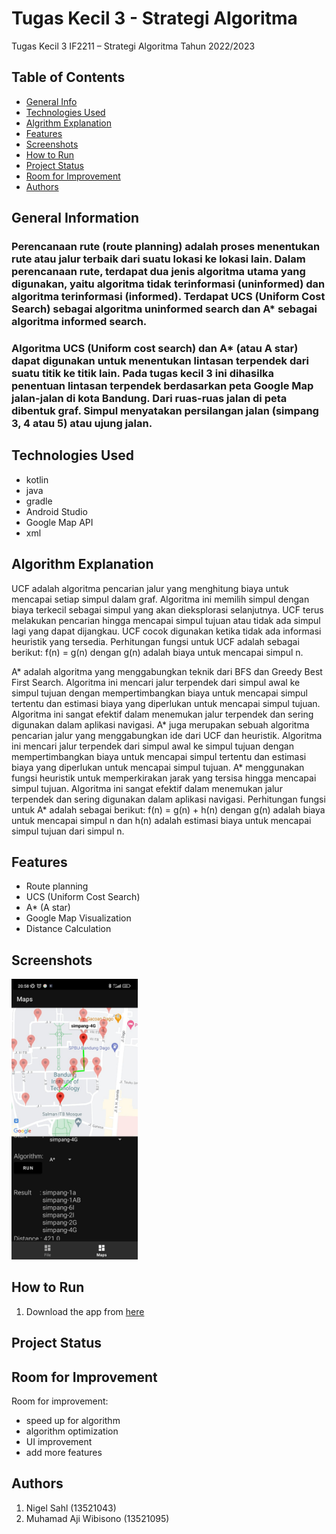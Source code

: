 # Tugas Kecil 3 - Strategi Algoritma 
Tugas Kecil 3 IF2211 – Strategi Algoritma Tahun 2022/2023

## Table of Contents
* [General Info](#general-information)
* [Technologies Used](#technologies-used)
* [Algrithm Explanation](#algorithm-explanation)
* [Features](#features)
* [Screenshots](#screenshots)
* [How to Run](#how-to-run)
* [Project Status](#project-status)
* [Room for Improvement](#room-for-improvement)
* [Authors](#authors)


## General Information
### Perencanaan rute (route planning) adalah proses menentukan rute atau jalur terbaik dari suatu lokasi ke lokasi lain. Dalam perencanaan rute, terdapat dua jenis algoritma utama yang digunakan, yaitu algoritma tidak terinformasi (uninformed) dan algoritma terinformasi (informed). Terdapat UCS (Uniform Cost Search) sebagai algoritma uninformed search dan A* sebagai algoritma informed search. 

### Algoritma UCS (Uniform cost search) dan A* (atau A star) dapat digunakan untuk menentukan lintasan terpendek dari suatu titik ke titik lain. Pada tugas kecil 3 ini dihasilka penentuan lintasan terpendek berdasarkan peta Google Map jalan-jalan di kota Bandung. Dari ruas-ruas jalan di peta dibentuk graf. Simpul menyatakan persilangan jalan (simpang 3, 4 atau 5) atau ujung jalan.


## Technologies Used
- kotlin
- java
- gradle
- Android Studio
- Google Map API
- xml

## Algorithm Explanation
UCF adalah algoritma pencarian jalur yang menghitung biaya untuk mencapai setiap simpul dalam graf. Algoritma ini memilih simpul dengan biaya terkecil sebagai simpul yang akan dieksplorasi selanjutnya. UCF terus melakukan pencarian hingga mencapai simpul tujuan atau tidak ada simpul lagi yang dapat dijangkau. UCF cocok digunakan ketika tidak ada informasi heuristik yang tersedia. Perhitungan fungsi untuk UCF adalah sebagai berikut: f(n) = g(n) dengan g(n) adalah biaya untuk mencapai simpul n.

A* adalah algoritma yang menggabungkan teknik dari BFS dan Greedy Best First Search. Algoritma ini mencari jalur terpendek dari simpul awal ke simpul tujuan dengan mempertimbangkan biaya untuk mencapai simpul tertentu dan estimasi biaya yang diperlukan untuk mencapai simpul tujuan. Algoritma ini sangat efektif dalam menemukan jalur terpendek dan sering digunakan dalam aplikasi navigasi. A* juga merupakan sebuah algoritma pencarian jalur yang menggabungkan ide dari UCF dan heuristik. Algoritma ini mencari jalur terpendek dari simpul awal ke simpul tujuan dengan mempertimbangkan biaya untuk mencapai simpul tertentu dan estimasi biaya yang diperlukan untuk mencapai simpul tujuan. A* menggunakan fungsi heuristik untuk memperkirakan jarak yang tersisa hingga mencapai simpul tujuan. Algoritma ini sangat efektif dalam menemukan jalur terpendek dan sering digunakan dalam aplikasi navigasi. Perhitungan fungsi untuk A* adalah sebagai berikut: f(n) = g(n) + h(n) dengan g(n) adalah biaya untuk mencapai simpul n dan h(n) adalah estimasi biaya untuk mencapai simpul tujuan dari simpul n.

## Features
- Route planning
- UCS (Uniform Cost Search)
- A* (A star)
- Google Map Visualization
- Distance Calculation


## Screenshots
<!-- atur size dan center -->
<img src="./doc/app.jpg" alt="Example screenshot" width="40%"/>


## How to Run
1. Download the app from [here](..\src\apk\Nerb.apk)

## Project Status
<!-- Project is: _complete_  -->


## Room for Improvement

Room for improvement:
- speed up for algorithm
- algorithm optimization
- UI improvement
- add more features


## Authors
1. Nigel Sahl (13521043)         
2. Muhamad Aji Wibisono (13521095)   